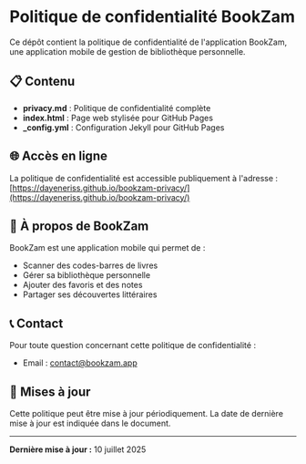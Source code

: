 # Politique de confidentialité BookZam

Ce dépôt contient la politique de confidentialité de l'application BookZam, une application mobile de gestion de bibliothèque personnelle.

## 📋 Contenu

- **privacy.md** : Politique de confidentialité complète
- **index.html** : Page web stylisée pour GitHub Pages
- **_config.yml** : Configuration Jekyll pour GitHub Pages

## 🌐 Accès en ligne

La politique de confidentialité est accessible publiquement à l'adresse :
[https://dayeneriss.github.io/bookzam-privacy/](https://dayeneriss.github.io/bookzam-privacy/)

## 📱 À propos de BookZam

BookZam est une application mobile qui permet de :

- Scanner des codes-barres de livres
- Gérer sa bibliothèque personnelle
- Ajouter des favoris et des notes
- Partager ses découvertes littéraires

## 📞 Contact

Pour toute question concernant cette politique de confidentialité :

- Email : [contact@bookzam.app](mailto:contact@bookzam.app)

## 🔄 Mises à jour

Cette politique peut être mise à jour périodiquement. La date de dernière mise à jour est indiquée dans le document.

---

**Dernière mise à jour :** 10 juillet 2025
